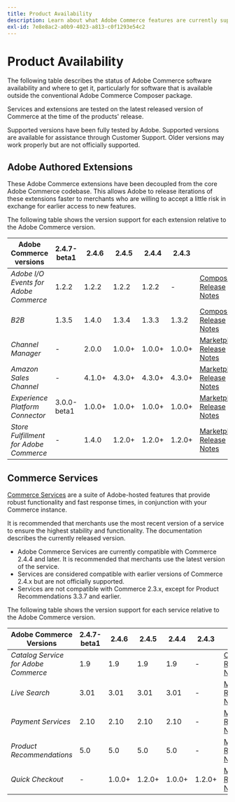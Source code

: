 ```yaml
---
title: Product Availability
description: Learn about what Adobe Commerce features are currently supported and check their compatibility with specific Adobe Commerce releases.
exl-id: 7e8e8ac2-a0b9-4023-a813-c0f1293e54c2
---
```

# Product Availability

The following table describes the status of Adobe Commerce software availability and where to get it, particularly for software that is available outside the conventional Adobe Commerce Composer package.

Services and extensions are tested on the latest released version of Commerce at the time of the products' release.

Supported versions have been fully tested by Adobe. Supported versions are available for assistance through Customer Support. Older versions may work properly but are not officially supported.

## Adobe Authored Extensions

These Adobe Commerce extensions have been decoupled from the core Adobe Commerce codebase. This allows Adobe to release iterations of these extensions faster to merchants who are willing to accept a little risk in exchange for earlier access to new features.

The following table shows the version support for each extension relative to the Adobe Commerce version.

|**Adobe Commerce versions** | 2.4.7-beta1| 2.4.6 | 2.4.5 | 2.4.4 | 2.4.3 | |
|-|-|-|-|-|-|-|
| _Adobe I/O Events for Adobe Commerce_ |1.2.2 |1.2.2 |1.2.2|1.2.2|-| [Composer](https://developer.adobe.com/commerce/events/get-started/installation/) <br/>[Release Notes](https://developer.adobe.com/commerce/events/get-started/release-notes/) |
| _B2B_ |1.3.5 |1.4.0 |1.3.4|1.3.3|1.3.2|[Composer](https://experienceleague.adobe.com/docs/commerce-admin/b2b/install.html) <br/> [Release Notes](https://experienceleague.adobe.com/docs/commerce-admin/b2b/release-notes.html) |
| _Channel Manager_ |- | 2.0.0|1.0.0+|1.0.0+|1.0.0+| [Marketplace](https://commercemarketplace.adobe.com/magento-channel-manager.html)<br/> [Release Notes](https://experienceleague.adobe.com/docs/commerce-channels/channel-manager/release-notes.html) |
| _Amazon Sales Channel_  |-|4.1.0+|4.3.0+|4.3.0+|4.3.0+| [Marketplace](https://commercemarketplace.adobe.com/magento-module-amazon.html)<br/> [Release Notes](https://experienceleague.adobe.com/docs/commerce-channels/amazon/release-notes.html) |
| _Experience Platform Connector_  |3.0.0-beta1 |1.0.0+|1.0.0+|1.0.0+|1.0.0+| [Marketplace](https://commercemarketplace.adobe.com/magento-experience-platform-connector.html)<br/>[Release Notes](https://experienceleague.adobe.com/docs/commerce-merchant-services/experience-platform-connector/release-notes.html) |
| _Store Fulfillment for Adobe Commerce_ |-|1.4.0| 1.2.0+|1.2.0+|1.2.0+| [Marketplace](https://commercemarketplace.adobe.com/store-fulfillment-magento-walmart.html)<br/> [Release Notes](https://experienceleague.adobe.com/docs/commerce-merchant-services/store-fulfillment/release-notes.html) |

## Commerce Services

[Commerce Services](https://experienceleague.adobe.com/docs/commerce-merchant-services/user-guides/home.html) are a suite of Adobe-hosted features that provide robust functionality and fast response times, in conjunction with your Commerce instance.

It is recommended that merchants use the most recent version of a service to ensure the highest stability and functionality. The documentation describes the currently released version.

* Adobe Commerce Services are currently compatible with Commerce 2.4.4 and later. It is recommended that merchants use the latest version of the service.
* Services are considered compatible with earlier versions of Commerce 2.4.x but are not officially supported.
* Services are not compatible with Commerce 2.3.x, except for Product Recommendations 3.3.7 and earlier.

The following table shows the version support for each service relative to the Adobe Commerce version.

|  **Adobe Commerce Versions** | 2.4.7-beta1| 2.4.6 | 2.4.5 | 2.4.4 | 2.4.3 | |
|-|-|-|-|-|-|-|
| _Catalog Service for Adobe Commerce_  | 1.9 | 1.9  | 1.9 | 1.9 |-|[Overview](https://experienceleague.adobe.com/docs/commerce-merchant-services/catalog-service/guide-overview.html)<br/> [Release Notes](https://experienceleague.adobe.com/docs/commerce-merchant-services/catalog-service/release-notes.html)|
| _Live Search_  | 3.01 | 3.01 | 3.01 | 3.01 |-| [Marketplace](https://commercemarketplace.adobe.com/magento-live-search.html)<br/>[Release Notes](https://experienceleague.adobe.com/docs/commerce-merchant-services/live-search/release-notes.html)|
| _Payment Services_ | 2.10 | 2.10 | 2.10 | 2.10 |-|[Marketplace](https://commercemarketplace.adobe.com/magento-payment-services.html)<br/> [Release Notes](https://commercemarketplace.adobe.com/magento-payment-services.html) |
| _Product Recommendations_  | 5.0 | 5.0 | 5.0 | 5.0 |-|[Marketplace](https://commercemarketplace.adobe.com/magento-product-recommendations.html)<br/> [Release Notes](https://experienceleague.adobe.com/docs/commerce-merchant-services/product-recommendations/release-notes.html)|
| _Quick Checkout_  | - | 1.0.0+ | 1.2.0+ | 1.0.0+ |1.2.0+|[Marketplace](https://commercemarketplace.adobe.com/magento-quick-checkout.html)<br/> [Release Notes](https://experienceleague.adobe.com/docs/commerce-merchant-services/product-recommendations/release-notes.html)|
